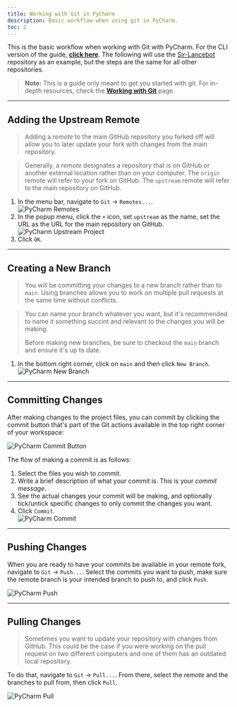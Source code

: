 ```yaml
---
title: Working with Git in PyCharm
description: Basic workflow when using git in PyCharm.
toc: 2
---
```


This is the basic workflow when working with Git with PyCharm. For the CLI version of the guide, [**click here**](../cli).
The following will use the [Sir-Lancebot](https://github.com/python-discord/sir-lancebot/) repository as an example, but the steps are the same for all other repositories.

> **Note:** This is a guide only meant to get you started with git. For in-depth resources, check the [**Working with Git**](wiki:/contributing/working-with-git/) page.

---

## Adding the Upstream Remote
> Adding a *remote* to the main GitHub repository you forked off will allow you to later update your fork with changes from the main repository.

> Generally, a *remote* designates a repository that is on GitHub or another external location rather than on your computer. The `origin` remote will refer to your fork on GitHub. The `upstream` remote will refer to the main repository on GitHub.

1. In the menu bar, navigate to `Git` -> `Remotes...`.<br>
![PyCharm Remotes](/static/images/content/contributing/pycharm_remotes.png)
2. In the popup menu, click the `+` icon, set `upstream` as the name, set the URL as the URL for the main repository on GitHub.<br>
![PyCharm Upstream Project](/static/images/content/contributing/pycharm_upstream.png)
3. Click `OK`.

---

## Creating a New Branch
> You will be committing your changes to a new branch rather than to `main`. Using branches allows you to work on multiple pull requests at the same time without conflicts.

> You can name your branch whatever you want, but it's recommended to name it something succint and relevant to the changes you will be making.

> Before making new branches, be sure to checkout the `main` branch and ensure it's up to date.

1. In the bottom right corner, click on `main` and then click `New Branch`.<br>
![PyCharm New Branch](/static/images/content/contributing/pycharm_branch.png)

---

## Committing Changes
After making changes to the project files, you can commit by clicking the commit button that's part of the Git actions available in the top right corner of your workspace:

![PyCharm Commit Button](/static/images/content/contributing/pycharm_commit_button.png)

The flow of making a commit is as follows:

1. Select the files you wish to commit.
2. Write a brief description of what your commit is. This is your *commit message*.
3. See the actual changes your commit will be making, and optionally tick/untick specific changes to only commit the changes you want.
4. Click `Commit`.<br>
![PyCharm Commit](/static/images/content/contributing/pycharm_commit.png)

---

## Pushing Changes
When you are ready to have your commits be available in your remote fork, navigate to `Git` -> `Push...`.
Select the commits you want to push, make sure the remote branch is your intended branch to push to, and click `Push`.

![PyCharm Push](/static/images/content/contributing/pycharm_push.png)

---

## Pulling Changes
> Sometimes you want to update your repository with changes from GitHub. This could be the case if you were working on the pull request on two different computers and one of them has an outdated local repository.

To do that, navigate to `Git` -> `Pull...`. From there, select the *remote* and the branches to pull from, then click `Pull`.

![PyCharm Pull](/static/images/content/contributing/pycharm_pull.png)
